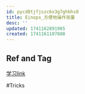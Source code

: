 ```yaml
---
id: pycd8tjfjszc6x3g7ghbhs8
title: Einops_方便地操作张量
desc: ''
updated: 1741162891965
created: 1741161107888
---
```




## Ref and Tag

[学习link](https://zhuanlan.zhihu.com/p/342675997)

#Tricks